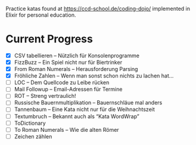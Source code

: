Practice katas found at https://ccd-school.de/coding-dojo/ implemented in Elixir for personal education.


# Current Progress
- [X] CSV tabellieren  – Nützlich für Konsolenprogramme
- [X] FizzBuzz  – Ein Spiel nicht nur für Biertrinker
- [X] From Roman Numerals  – Herausforderung Parsing
- [X] Fröhliche Zahlen  – Wenn man sonst schon nichts zu lachen hat…
- [ ] LOC  – Dem Quellcode zu Leibe rücken
- [ ] Mail Followup  – Email-Adressen für Termine
- [ ] ROT  – Streng vertraulich!
- [ ] Russische Bauernmultiplikation  – Bauernschläue mal anders
- [ ] Tannenbaum  – Eine Kata nicht nur für die Weihnachtszeit
- [ ] Textumbruch – Bekannt auch als “Kata WordWrap”
- [ ] ToDictionary 
- [ ] To Roman Numerals  – Wie die alten Römer
- [ ] Zeichen zählen
